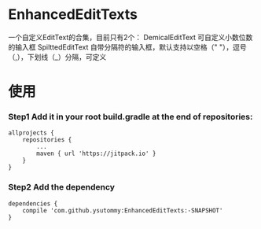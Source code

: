 # EnhancedEditTexts
一个自定义EditText的合集，目前只有2个： 
DemicalEditText 可自定义小数位数的输入框 
SpilttedEditText 自带分隔符的输入框，默认支持以空格（" "），逗号（,），下划线（_）分隔，可定义

# 使用
### Step1 Add it in your root build.gradle at the end of repositories:
	allprojects {
		repositories {
			...
			maven { url 'https://jitpack.io' }
		}
	}
### Step2 Add the dependency
	dependencies {
		compile 'com.github.ysutommy:EnhancedEditTexts:-SNAPSHOT'
	}

